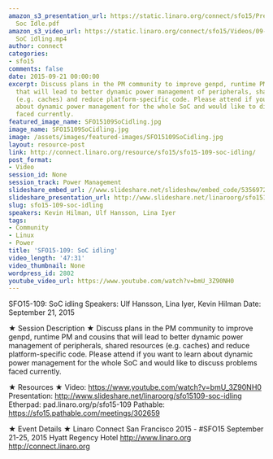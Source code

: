 ```yaml
---
amazon_s3_presentation_url: https://static.linaro.org/connect/sfo15/Presentations/09-21-Monday/SFO15-109-
  Soc Idle.pdf
amazon_s3_video_url: https://static.linaro.org/connect/sfo15/Videos/09-21-Monday/SFO15-109
  SoC idling.mp4
author: connect
categories:
- sfo15
comments: false
date: 2015-09-21 00:00:00
excerpt: Discuss plans in the PM community to improve genpd, runtime PM and cousins
  that will lead to better dynamic power management of peripherals, shared resources
  (e.g. caches) and reduce platform-specific code. Please attend if you want to learn
  about dynamic power management for the whole SoC and would like to discuss problems
  faced currently.
featured_image_name: SFO15109SoCidling.jpg
image_name: SFO15109SoCidling.jpg
image: /assets/images/featured-images/SFO15109SoCidling.jpg
layout: resource-post
link: http://connect.linaro.org/resource/sfo15/sfo15-109-soc-idling/
post_format:
- Video
session_id: None
session_track: Power Management
slideshare_embed_url: //www.slideshare.net/slideshow/embed_code/53569722
slideshare_presentation_url: http://www.slideshare.net/linaroorg/sfo15109-soc-idling
slug: sfo15-109-soc-idling
speakers: Kevin Hilman, Ulf Hansson, Lina Iyer
tags:
- Community
- Linux
- Power
title: 'SFO15-109: SoC idling'
video_length: '47:31'
video_thumbnail: None
wordpress_id: 2802
youtube_video_url: https://www.youtube.com/watch?v=bmU_3Z90NH0
---
```


SFO15-109: SoC idling
Speakers:  Ulf Hansson, Lina Iyer, Kevin Hilman
Date: September 21, 2015

★ Session Description ★
Discuss plans in the PM community to improve genpd, runtime PM and cousins that will lead to better dynamic power management of peripherals, shared resources (e.g. caches) and reduce platform-specific code. Please attend if you want to learn about dynamic power management for the whole SoC and would like to discuss problems faced currently.

★ Resources ★
Video: https://www.youtube.com/watch?v=bmU_3Z90NH0
Presentation:  http://www.slideshare.net/linaroorg/sfo15109-soc-idling
Etherpad: pad.linaro.org/p/sfo15-109
Pathable: https://sfo15.pathable.com/meetings/302659

★ Event Details ★
Linaro Connect San Francisco 2015 - #SFO15
September 21-25, 2015
Hyatt Regency Hotel
http://www.linaro.org
http://connect.linaro.org